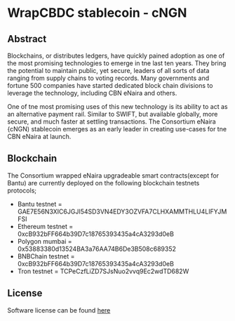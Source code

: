 # WrapCBDC stablecoin - cNGN
## Abstract
Blockchains, or distributes ledgers, have quickly pained adoption as one of the most promising technologies to emerge in tne last ten years. They bring the potential to maintain public, yet secure, leaders of all sorts of data ranging from supply chains to voting records. Many governments and fortune 500 companies have started dedicated block chain divisions to leverage the technology, including CBN eNaira and others.

One of tne most promising uses of this new technology is its ability to act as an alternative payment rail. Similar to SWIFT, but available globally, more secure, and much faster at settling transactions. The Consortium eNaira {cNGN) stablecoin emerges as an early leader in creating use-cases for tne CBN eNaira at launch.

## Blockchain
The Consortium wrapped eNaira upgradeable smart contracts(except for Bantu) are currently deployed on the following blockchain testnets protocols;
- Bantu testnet = GAE7E56N3XIC6JGJI54SD3VN4EDY3OZVFA7CLHXAMMTHLU4LIFYJMFSI
- Ethereum testnet = 0xcB932bFF664b39D7c18765393435a4cA3293d0eB
- Polygon mumbai = 0x53883380d13524BA3a76AA74B6De3B508c689352
- BNBChain testnet = 0xcB932bFF664b39D7c18765393435a4cA3293d0eB
- Tron testnet = TCPeCzfLiZD7SJsNuo2vvq9Ec2wdTD682W

## License
Software license can be found [here](https://github.com/ConvexityTeam/wrapcbdc/blob/main/LICENSE)